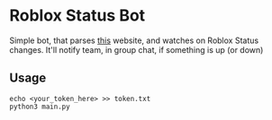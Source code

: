 # Roblox Status Bot
Simple bot, that parses [this](https://status.roblox.com) website, and watches on Roblox Status changes. It'll notify team, in group chat, if something is up (or down)

## Usage
```console
echo <your_token_here> >> token.txt
python3 main.py


